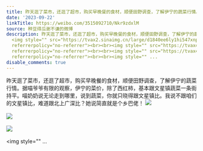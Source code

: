 ```yaml
---
title: 昨天逛了菜市，还逛了超市，购买早晚餐的食材，顺便田野调查，了解伊宁的蔬菜行情。据喵爷爷有限的观察，伊宁的菜价，除了西红柿，基本跟文星镇蔬菜一条街持平。...
date: '2023-09-22'
linkTitle: https://weibo.com/3515092710/Nkr9zdxlM
source: 种豆得瓜谢不谦的微博
description: 昨天逛了菜市，还逛了超市，购买早晚餐的食材，顺便田野调查，了解伊宁的蔬菜行情。据喵爷爷有限的观察，伊宁的菜价，除了西红柿，基本跟文星镇蔬菜一条街持平。喵奶奶说无论走到哪里，说到蔬菜，你就只晓得跟文星镇比。我说不跟咱们的文星镇比，难道跟北上广深比？她说简直就是个乡巴佬！
  <img style="" src="https://tvax2.sinaimg.cn/large/d1840ee6ly1hi547xnpm4j22eo37k1kz.jpg"
  referrerpolicy="no-referrer"><br><br><img style="" src="https://tvax4.sinaimg.cn/large/d1840ee6ly1hi5487lezej22bc3344qt.jpg"
  referrerpolicy="no-referrer"><br><br><img style="" src="https://tvax4.sinaimg.cn/large/d1840ee6ly1hi548hu9dsj23342bckjo.jpg"
  referrerpolicy="no-referrer"><br><br><img style="" ...
disable_comments: true
---
```

昨天逛了菜市，还逛了超市，购买早晚餐的食材，顺便田野调查，了解伊宁的蔬菜行情。据喵爷爷有限的观察，伊宁的菜价，除了西红柿，基本跟文星镇蔬菜一条街持平。喵奶奶说无论走到哪里，说到蔬菜，你就只晓得跟文星镇比。我说不跟咱们的文星镇比，难道跟北上广深比？她说简直就是个乡巴佬！ <img style="" src="https://tvax2.sinaimg.cn/large/d1840ee6ly1hi547xnpm4j22eo37k1kz.jpg" referrerpolicy="no-referrer"><br><br><img style="" src="https://tvax4.sinaimg.cn/large/d1840ee6ly1hi5487lezej22bc3344qt.jpg" referrerpolicy="no-referrer"><br><br><img style="" src="https://tvax4.sinaimg.cn/large/d1840ee6ly1hi548hu9dsj23342bckjo.jpg" referrerpolicy="no-referrer"><br><br><img style="" ...